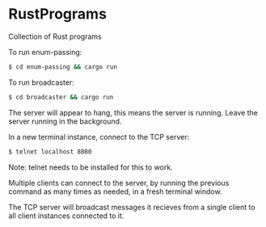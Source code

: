 # RustPrograms
Collection of Rust programs

To run enum-passing:

 ```bash
$ cd enum-passing && cargo run 
 ```

To run  broadcaster: 

```bash
$ cd broadcaster && cargo run
```

The server will appear to hang, this means the server is running. Leave the server running in the background.

In a new terminal instance, connect to the TCP server:

```bash
$ telnet localhost 8080
```

Note: telnet needs to be installed for this to work.

Multiple clients can connect to the server, by running the previous command as many times as needed, in a fresh terminal window.

The TCP server will broadcast messages it recieves from a single client to all client instances connected to it.

